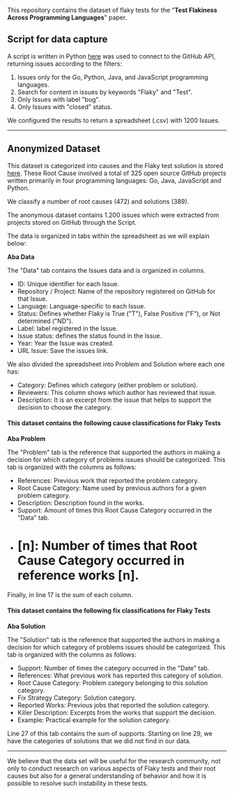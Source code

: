 This repository contains the dataset of flaky tests for the "**Test Flakiness Across Programming Languages**" paper.

## Script for data capture

A script is written in Python [here](https://github.com/Test-Flaky/Flakiness/blob/main/src/Script-flakiness.py) was used to connect to the GitHub API, returning issues according to the filters:

1. Issues only for the Go, Python, Java, and JavaScript programming languages.
2. Search for content in issues by keywords "Flaky" and "Test".
3. Only Issues with label "bug".
4. Only Issues with "closed" status.

We configured the results to return a spreadsheet (.csv) with 1200 Issues.

-------------------------------------------------------------------------------------------------------------------------------------------------------

## Anonymized Dataset

This dataset is categorized into causes and the Flaky test solution is stored [here](https://github.com/Test-Flaky/OOPSLA21/tree/main/data).
These Root Cause involved a total of 325 open source GitHub projects written primarily in four programming languages: Go, Java, JavaScript and Python.

We classify a number of root causes (472) and solutions (389).

The anonymous dataset contains 1.200 issues which were extracted from projects stored on GitHub through the Script.

The data is organized in tabs within the spreadsheet as we will explain below:

**Aba Data**

The "Data" tab contains the Issues data and is organized in columns.

* ID: Unique identifier for each Issue.
* Repository / Project: Name of the repository registered on GitHub for that Issue.
* Language: Language-specific to each Issue.
* Status: Defines whether Flaky is True ("T"), False Positive ("F"), or Not determined ("ND").
* Label: label registered in the Issue.
* Issue status: defines the status found in the Issue.
* Year: Year the Issue was created.
* URL Issue: Save the issues link.

We also divided the spreadsheet into Problem and Solution where each one has:
* Category: Defines which category (either problem or solution).
* Reviewers: This column shows which author has reviewed that issue.
* Description: It is an excerpt from the issue that helps to support the decision to choose the category.

#### This dataset contains the following cause classifications for Flaky Tests

**Aba Problem**

The "Problem" tab is the reference that supported the authors in making a decision for which category of problems issues should be categorized.
This tab is organized with the columns as follows:
* References: Previous work that reported the problem category.
* Root Cause Category: Name used by previous authors for a given problem category.
* Description: Description found in the works.
* Support: Amount of times this Root Cause Category occurred in the "Data" tab.
* # [n]: Number of times that Root Cause Category occurred in reference works [n].

Finally, in line 17 is the sum of each column.

#### This dataset contains the following fix classifications for Flaky Tests

**Aba Solution**

The "Solution" tab is the reference that supported the authors in making a decision for which category of problems issues should be categorized.
This tab is organized with the columns as follows:

* Support: Number of times the category occurred in the "Date" tab.
* References: What previous work has reported this category of solution.
* Root Cause Category: Problem category belonging to this solution category.
* Fix Strategy Category: Solution category.
* Reported Works: Previous jobs that reported the solution category.
* Killer Description: Excerpts from the works that support the decision.
* Example: Practical example for the solution category.

Line 27 of this tab contains the sum of supports.
Starting on line 29, we have the categories of solutions that we did not find in our data.

-------------------------------------------------------------------------------------------------------------------------------------------------------


We believe that the data set will be useful for the research community, not only to conduct research on various aspects of Flaky tests and their root causes but also for a general understanding of behavior and how it is possible to resolve such instability in these tests.
